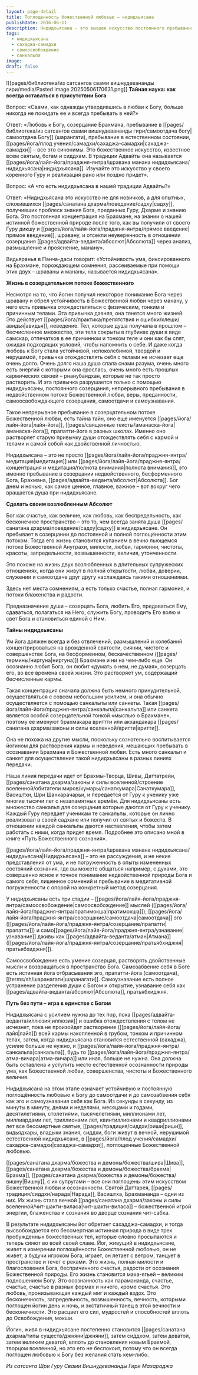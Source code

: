 ```yaml
---
layout: page-detail
title: Поглощенность божественной любовью – нидидхьясана
publishDate: 2016-06-11
description: Нидидхьясана - это высшее искусство постоянного пребывания в любви к Богу, недвойственном созерцании Абсолюта, доступное зрелым садху после получения дикши, шраваны и мананы. Она разрушает глубинные привычки отождествления с телом и кармой, ведёт к самоосвобождению, самоотдаче и самоузнаванию как Атмана. Практика требует полного погружения ума в Брахмана, пока это не станет естественным состоянием (сахаджа-самадхи), и тогда жизнь йога превращается в нескончаемый поток божественной любви, счастья и благословения.
tags:
  - нидидхьясана
  - сахаджа-самадхи
  - самоосвобождение
  - санкальпа
image: 
draft: false
---
```

![[pages/библиотека/из сатсангов свами вишнудевананды гири/media/Pasted image 20250506170631.png]]
**Тайная наука: как всегда оставаться в присутствии Бога**

Вопрос: «Свами, как однажды утвердившись в любви к Богу, больше никогда не покидать ее и всегда пребывать в ней?»

Ответ: «Любовь к Богу, созерцание Брахмана, пребывание в [[pages/библиотека/из сатсангов свами вишнудевананды гири/самоотдача богу|самоотдача Богу]] (шарангати), пребывание в естественном состоянии, [[pages/йога/плод учения/самадхи/сахаджа-самадхи|сахаджа-самадхи]] – все это синонимы. Это божественное искусство, известное всем святым, богам и сиддхам. В традиции Адвайты она называется [[pages/йога/лайя-йога/праджня-янтра/шравана манана нидидхьясана/нидидхьясана|нидидхьясана]]. Изучайте это искусство у своего коренного Гуру и реализация рано или поздно придет».

Вопрос: «А что есть нидидхьясана в нашей традиции Адвайты?»

Ответ: «Нидидхьясана это искусство не для новичков, а для опытных, сложившихся [[pages/санатана дхарма/поведение/садху|садху]], получивших проблеск знания Бога, преданных Гуру, Дхарме и знанию Бога. Это постоянная концентрация на Брахмане, на знании о нашей истинной божественной природе после того, как вы получили от своего Гуру дикшу и [[pages/йога/лайя-йога/праджня-янтра/прямое введение|прямое введение]], шравану, и отсекли неуверенность в отношении созерцания [[pages/адвайта-веданта/абсолют|Абсолюта]] через анализ, размышление и прояснение, манану».

Видьяранья в Панча-даси говорит: «Устойчивость ума, фиксированного на Брахмане, порождающем сомнения, рассеиваемые при помощи этих двух – шраваны и мананы, называется нидидхьясана».

**Жизнь в созерцательном потоке божественного**

Несмотря на то, что йогин получил некоторое понимание Бога через шравану и обрел устойчивость в Божественной любви через манану, у него есть привычка отождествляться с физическим, тонким и причинным телами. Эта привычка давняя, она тянется много жизней. Это действует [[pages/йога/практика/препятствия и ошибки/клеши/авидья|авидья]], неведение. Тел, которые душа получала в прошлом – бесчисленное множество, эти тела сокрыты в глубинах души в виде самскар, отпечатков в ее причинном и тонком теле и они как бы спят, ожидая подходящих условий, чтобы напомнить о себе. И даже когда любовь к Богу стала устойчивой, непоколебимой, твердой и нерушимой, привычка отождествлять себя с телами не исчезает еще очень долго. Очень долго наша душа спала снами разума, очень много есть энергий с которыми она срослась, очень много есть прошлых кармических связей – рнанубандхан, которые не так просто растворить. И эта привычка разрушается только с помощью нидидхьясаны, постоянного созерцания, непрерывного пребывания в недвойственном потоке Божественной любви, веры, преданности, самоосвобождающего созерцания, самоотдачи и самоузнавания.

Такое непрерывное пребывание в созерцательном потоке Божественной любви, есть тайна тайн, оно еще именуется [[pages/йога/лайя-йога|лайя-йога]], [[pages/священные тексты/аманаска-йога|аманаска-йога]], прапатти-йога в разных школах. Именно оно растворяет старую привычку души отождествлять себя с кармой и телами и самой собой как двойственной личностью.

Нидидхьясана – это не просто [[pages/йога/лайя-йога/праджня-янтра/медитация|медитация]] или [[pages/йога/лайя-йога/праджня-янтра/концентрация и медитация/полнота внимания|полнота внимания]], это именно пребывание в созерцании недвойственного, бесформенного Бога, Брахмана, [[pages/адвайта-веданта/абсолют|Абсолюта]]. Бог днем и ночью, как самое ценное, главное, важное – вот вокруг чего вращается душа при нидидхьясане.

**Сделать своим возлюбленным Абсолют**

Бог как счастье, как величие, как любовь, как беспредельность, как бесконечное пространство – это то, чем всегда занята душа [[pages/санатана дхарма/поведение/садху|садху]] в нидидхьясане. Он пребывает в созерцании до постоянной и полной поглощённости этим потоком. Тогда его жизнь становится купанием в вечно льющемся потоке Божественной Ануграхи, милости, любви, гармонии, чистоты, красоты, запредельности, возвышенности, величия, утонченности.

Это похоже на жизнь двух возлюбленных в длительных супружеских отношениях, когда они живут в полной открытости, любви, доверии, служении и самоотдаче друг другу наслаждаясь такими отношениями.

Здесь нет места сомнениям, а есть только счастье, полная гармония, и потоки блаженства и радости.

Предназначение души – созерцать Бога, любить Его, предаваться Ему, сдаваться, полагаться на Него, служить Богу, проводить Его волю и свет Бога и становиться единой с Ним.

**Тайны нидидхьясаны**

Ум йога должен всегда и без отвлечений, размышлений и колебаний концентрироваться на врожденной святости, сиянии, чистоте и совершенстве Бога, на бесформенном, бескачественном ([[pages/термины/ниргуна|ниргуна]]) Брахмане и ни на чем-либо еще. Он осознанно любит Бога, он любит «думать о нем, не думая», созерцать его, во все времена своей жизни. Это растворяет ум, содержащий бесчисленные кармы.

Такая концентрация сначала должна быть немного принудительной, осуществляться с совсем небольшим усилием, и она обычно осуществляется с помощью санкальпы или санкеты. Такая [[pages/йога/лайя-йога/праджня-янтра/санкальпа|санкальпа]] или санкета является особой созерцательной тонкой «мыслью о Брахмане», поэтому ее именуют брахмакара вриттти или акхандакара [[pages/санатана дхарма/законы и силы вселенной/вритти|вритти]].

Она не похожа на другие мысли, поскольку сознательно воспитывается йогином для растворения кармы и неведения, мешающих пребывать в осознавании Брахмана и Божественной любви. Есть много санкальп и санкет для осуществления такой нидидхьясаны в разных линиях передачи.

Наша линия передачи идет от Брахмы-Творца, Шивы, Даттатрейи, [[pages/санатана дхарма/законы и силы вселенной/строение вселенной/обитатели миров/кумары/санаткумара|Санаткумара]], Васиштхи, Шри Шанкарачарьи, и передается от Гуру к ученику уже многие тысячи лет с незапамятных времён. Для нидидхьясаны есть множество санкальп для созерцания которые даются от Гуру к ученику. Каждый Гуру передает ученикам те санкальпы, которые он лично реализовал в своей садхане или получил от святых и божеств. В отношении каждой санкальпы даются наставления, чтобы затем работать с ними, когда придет время. Подробнее это описано мной в книге «Путь Божественного сознания».

[[pages/йога/лайя-йога/праджня-янтра/шравана манана нидидхьясана/нидидхьясана|Нидидхьясана]] – это не рассуждения, и не некие представления от ума, и не погруженность в опыты измененных состояний сознания, где вы можете общаться например, с духами, это совершенно ясное и точное понимание недвойственной природы Бога и самого себя, лишенное сомнений и пребывание в медитативной погруженности с опорой на конкретный метод созерцания.

У нидидхьясаны есть три стадии – [[pages/йога/лайя-йога/праджня-янтра/самоосвобождение|самоосвобождение]] мыслей ([[pages/йога/лайя-йога/праджня-янтра/пратимокша|пратимокша]]), [[pages/йога/лайя-йога/праджня-янтра/созерцание/самоотдача|самоотдача]] эго ([[pages/йога/лайя-йога/праджня-янтра/созерцание/прапатти|прапатти]]) и само[[pages/йога/лайя-йога/праджня-янтра/узнавание|узнавание]] дживы как [[pages/адвайта-веданта/атман|Атмана]] ([[pages/йога/лайя-йога/праджня-янтра/созерцание/пратьябхиджня|пратьябхиджня]]).

Самоосвобождение есть умение созерцая, растворять двойственные мысли и возвращаться в пространство Бога. Самозабвение себя в Боге есть истинная йога отбрасывания эго, прапатти-йога (самоотдача), [[terms/sh/шаранагати|шаранагати]]. Самоузнавание есть полное устранение разделения души с Богом и открытие, узнавание себя как [[pages/адвайта-веданта/абсолют|Абсолюта]], пратьябхиджня.

**Путь без пути – игра в единстве с Богом**

Нидидхьясана с усилием нужна до тех пор, пока [[pages/адвайта-веданта/иллюзия|иллюзия]] и ошибка отождествления с телом не исчезнет, пока не произойдет растворение ([[pages/йога/лайя-йога/лайя|лайя]]) всей кармы накопленной в грубом, тонком и причинном телах, затем, когда нидидхьясана становится естественной (сахаджа), усилие больше не нужно, и [[pages/йога/лайя-йога/праджня-янтра/санкальпа|санкальпа]], будь то [[pages/йога/лайя-йога/праджня-янтра/атма-вичара|атма-вичара]] или иная, больше не нужна. Она должна быть оставлена и уступить место естественной осознанности природы ума, как Божественной любви, совершенства, чистоты и Божественного величия. 

Нидидхьясана на этом этапе означает устойчивую и постоянную поглощённость любовью к Богу до самоотдачи и до самозабвения себя как эго и самоузнавания себя как Бога. Из секунды в секунду, из минуты в минуту, днями и неделями, месяцами и годами, десятилетиями, столетиями, тысячелетиями, миллионами лет, миллиардами лет, триллионами лет, квинтиллионами и квадриллионами лет все бессмертные святые, [[pages/традиция/сиддхи/риши|риши]], видьядхары, владыки знания, сиддхи, боги живут в вечной, нерушимой естественной нидидхьясане, в [[pages/йога/плод учения/самадхи/сахаджа-самадхи|сахаджа-самадхи]], поглощенные Божественной любовью.

[[pages/санатана дхарма/божества и демоны/божества/шива|Шива]], [[pages/санатана дхарма/божества и демоны/божества/брахма|Брахма]], [[pages/санатана дхарма/божества и демоны/божества/вишну|Вишну]], с их супругами – все они поглощены этим искусством Божественной любви и осознанности. Святой Даттарея, [[pages/традиция/сиддхи/нарада|Нарада]], Васиштха, Брахмананда – одни из них. Их жизнь стала вечной [[pages/санатана дхарма/законы и силы вселенной/чит-шакти-виласа|чит-шакти-виласа]] – божественной игрой энергии, блаженства и сознания во дворце сознания чит-сабха.

В результате нидидхьясаны йог обретает сахадджа-самадхи, и тогда высвобождается его бессмертная истинная природа в виде трех пробужденных божественных тел, которые словно просыпаются и теперь сияют во всей своей славе. Йог, живущий в нидидхьясане, живет в измерении поглощённости Божественной любовью, он не живет, а будучи игроком Бога, играет, он летает с ветром, танцует в пространстве и течет с реками. Это жизнь, полная милости и благословения Бога, беспричинного счастья, радости от осознания Божественной природы. Его жизнь становится маха-ягьей – великим подношением Богу. Это осознанность как парамананда, счастье, счастье, счастье в разных формах и ничего, кроме счастья. Это любовь, пронизывающая каждый миг и каждый вздох. Это бесконечность, запредельность, возвышенность, вечность, которыми поглощен йогин день и ночь, и экстатичный танец в этой вечности и бесконечности. Это расцвет его сил, мудростей и способностей вплоть до Освобождения, мокши.

Йогин, живя в нидидхьясане постепенно становится [[pages/санатана дхарма/типы существ/джняни|джняни]], затем сиддхом, затем деватой, затем великим деватой, вплоть до становления новым Брахмой, творцом вселенной, но это его не беспокоит, потому что он всегда поглощен любовью к Богу без желания стать кем-либо.

*Из сатсанга Шри Гуру Свами Вишнудевананды Гири Махараджа*

